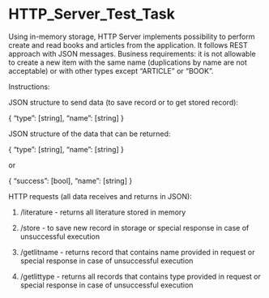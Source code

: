 # HTTP_Server_Test_Task

Using in-memory storage, HTTP Server implements possibility to perform create and read books and articles from the application. It follows REST approach with JSON messages. Business requirements: it is not allowable to create a new item with the same name (duplications by name are not acceptable) or with other types except “ARTICLE” or “BOOK”.

Instructions:

JSON structure to send data (to save record or to get stored record):

{
  “type”: [string],
  “name”: [string]
}

JSON structure of the data that can be returned:

{
  “type”: [string],
  “name”: [string]
}

or

{
  “success”: [bool],
  “name”:    [string]
}

HTTP requests (all data receives and returns in JSON):

1. /literature   - returns all literature stored in memory

2. /store        - to save new record in storage or special response in case of unsuccessful execution

3. /getlitname   - returns record that contains name provided in request or special response in case of unsuccessful execution

4. /getlittype   - returns all records that contains type provided in request or special response in case of unsuccessful execution

